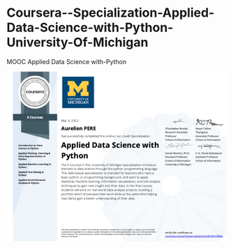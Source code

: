 # Coursera--Specialization-Applied-Data-Science-with-Python-University-Of-Michigan

MOOC Applied Data Science with-Python

![certificate](./certificate.png)

